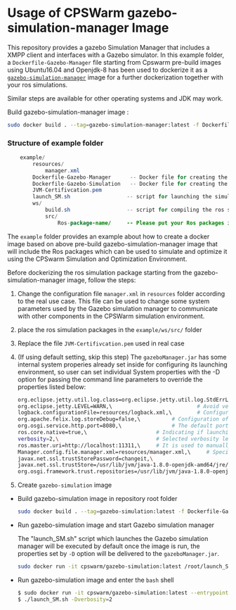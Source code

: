 # Usage of CPSWarm gazebo-simulation-manager Image
This repository provides a gazebo Simulation Manager that includes a XMPP client and interfaces with a Gazebo simulator. In this example folder, a `Dockerfile-Gazebo-Manager` file starting from Cpswarm pre-build images using Ubuntu16.04 and Openjdk-8 has been used to dockerize it as a [`gazebo-simulation-manager`](https://cloud.docker.com/u/cpswarm/repository/docker/cpswarm/gazebo-simulation-manager) image for a further dockerization together with your ros simulations.

Similar steps are available for other operating systems and JDK may work.

Build gazebo-simulation-manager image :
```bash
sudo docker build . --tag=gazebo-simulation-manager:latest -f Dockerfile-gazebo-Manager
```

### Structure of example folder
``` java
    example/
        resources/
            manager.xml
        Dockerfile-Gazebo-Manager      -- Docker file for creating the gazebo-simulation-manager image
        Dockerfile-Gazebo-Simulation   -- Docker file for creating the gazebo-simulation image
        JVM-Certifivcation.pem
        launch_SM.sh    			  -- script for launching the simulation manager
        ws/
            build.sh                  -- script for compiling the ros simulation
            src/
                Ros-package-name/     -- Please put your Ros packages in this src folder
```


The `example` folder provides an example about how to create a docker image based on above pre-build gazebo-simulation-manager image that will include the Ros packages which can be used to simulate and optimize it using the CPSwarm Simulation and Optimization Environment.

Before dockerizing the ros simulation package starting from the gazebo-simulation-manager image, follow the steps:

1.  Change the configuration file `manager.xml` in `resources` folder according to the real use case. This file can be used to change some system parameters used by the Gazebo simulation manager to communicate with other components in the CPSWarm simulation environment.
2.  place the ros simulation packages in the `example/ws/src/` folder
3.  Replace the file `JVM-Certifivcation.pem` used in real case
4.  (If using default setting, skip this step) The `gazeboManager.jar` has some internal system properies already set inside for configuring its launching environment, so user can set individual System properties with the -D option for passing the command line parameters to override the properties listed below:

      ``` bash
      org.eclipse.jetty.util.log.class=org.eclipse.jetty.util.log.StdErrLog,\
      org.eclipse.jetty.LEVEL=WARN,\                           # Avoid verbose superfluous debug info printed on Stdin.
      logback.configurationFile=resources/logback.xml,\        # Configuration of ch.qos.logback.core bundle
      org.apache.felix.log.storeDebug=false,\          # Configuration of org.apache.felix.log bundle to determine whether or not debug messages will be stored in the history
      org.osgi.service.http.port=8080,\                # The default port used for Felix servlets and resources available via HTTP
      ros.core.native=true,\                      # Indicating if launching the installed ROS system or the rosjava ROScore implementation of the rosjava_core project
      verbosity=2,\                               # Selected verbosity level: 0 NO_OUTPUT, 1 ONLY_FITNESS_SCORE, 2 ALL
      ros.master.uri=http://localhost:11311,\     # It is used to manually indicate the Ros environment variable in case the user doesn't set it during the Ros installation
      Manager.config.file.manager.xml=resources/manager.xml,\     # Specify the location of the configuration file of the Gazebo simulation manager
      javax.net.ssl.trustStorePassword=changeit,\
      javax.net.ssl.trustStore=/usr/lib/jvm/java-1.8.0-openjdk-amd64/jre/lib/security/cacerts,\                 # Replace path of the JDK with the user's value in real use case
      org.osgi.framework.trust.repositories=/usr/lib/jvm/java-1.8.0-openjdk-amd64/jre/lib/security/cacerts      # Replace path of the JDK with the user's value in real use case
      ```
5.  Create `gazebo-simulation` image

*  Build gazebo-simulation image in repository root folder
   ``` bash
   sudo docker build . --tag=gazebo-simulation:latest -f Dockerfile-Gazebo-simulation
   ```
*  Run gazebo-simulation image and start Gazebo simulation manager

   The "launch_SM.sh" script which launches the Gazebo simulation manager will be executed by default once the image is run, the properties set by `-D` option will be delivered to the `gazeboManager.jar`.
   ```bash
   sudo docker run -it cpswarm/gazebo-simulation:latest /root/launch_SM.sh -Dverbosity=2
   ```

*  Run gazebo-simulation image and enter the `bash` shell
   ```bash
   $ sudo docker run -it cpswarm/gazebo-simulation:latest --entrypoint /bin/bash
   $ ./launch_SM.sh -Dverbosity=2
   ```
